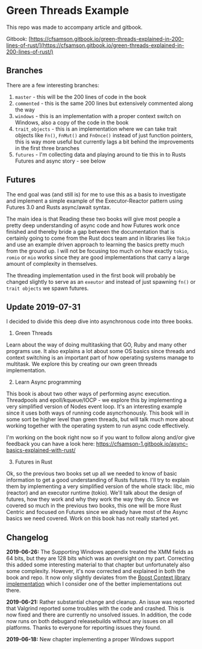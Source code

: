 # Green Threads Example

This repo was made to accompany article and gitbook.

Gitbook: [https://cfsamson.gitbook.io/green-threads-explained-in-200-lines-of-rust/](https://cfsamson.gitbook.io/green-threads-explained-in-200-lines-of-rust/)

## Branches
There are a few interesting branches:
1. `master` - this will be the 200 lines of code in the book
2. `commented` - this is the same 200 lines but extensively commented along the way
3. `windows` - this is an implementation with a proper context switch on Windows, also a copy of the code in the book
4. `trait_objects` - this is an implementation where we can take trait objects like `Fn()`, `FnMut()` and `FnOnce()` instead of just function pointers, this is way more useful but currently lags a bit behind the improvements in the first three branches
5. `futures` - I'm collecting data and playing around to tie this in to Rusts Futures and async story - see below

## Futures
The end goal was (and still is) for me to use this as a basis to investigate and implement a simple example of the Executor-Reactor pattern using
Futures 3.0 and Rusts async/await syntax.

The main idea is that Reading these two books will give most people a pretty deep understanding of async code and how Futures work once finished and
thereby bride a gap between the documentation that is certainly going to come from the Rust docs team and in libraries like `Tokio` and use an example driven
approach to learning the basics pretty much from the ground up. I will not be focusing too much on how exactly `tokio`, `romio` or `mio` works since they are good
implementations that carry a large amount of complexity in themselves.

The threading implementation used in the first book will probably be changed slightly to serve as an `exeutor` and instead of just spawning
`fn()` or `trait objects` we spawn futures.

## Update 2019-07-31
I decided to divide this deep dive into asynchronous code into three books.

1. Green Threads

Learn about the way of doing multitasking that GO, Ruby and many other programs use. It also explains a lot about some OS basics since threads and context switching is an important part of how operating systems manage to multitask. We explore this by creating our own green threads implementation.

2. Learn Async programming

This book is about two other ways of performing async execution. Threadpools and epoll/kqueue/IOCP - we explore this by implementing a very simplified version of Nodes event loop. It's an interesting example since it uses both ways of running code asyncrhonously. This book will in some sort be higher level than green threads, but will talk much more about working together with the operating system to run async code effectively.

I'm working on the book right now so if you want to follow along and/or give feedback you can have a look here: https://cfsamson-1.gitbook.io/async-basics-explained-with-rust/

3. Futures in Rust

Ok, so the previous two books set up all we needed to know of basic information to get a good understanding of Rusts futures. I'll try to explain them by implementing a very simplified version of the whole stack: libc, mio (reactor) and an executor runtime (tokio). We'll talk about the design of futures, how they work and why they work the way they do. Since we covered so much in the previous two books, this one will be more Rust Centric and focused on Futures since we already have most of the Async basics we need covered. Work on this book has not really started yet.

## Changelog
**2019-06-26:** The Supporting Windows appendix treated the XMM fields as 64 bits, but they are 128 bits which was an oversight on my part. Correcting this added some interesting material to that chapter but unfortunately also some complexity. However, it's now corrected and explained in both the book and repo. It now only slightly deviates from the [Boost Context library implementation](https://github.com/boostorg/context/blob/develop/src/asm/ontop_x86_64_ms_pe_gas.asm) which I consider one of the better implementations out there.

**2019-06-21:** Rather substantial change and cleanup. An issue was reported that Valgrind reported some troubles with the code and crashed. This is now fixed and there are currently no unsolved issues. In addition, the code now runs on both debugand releasebuilds without any issues on all platforms. Thanks to everyone for reporting issues they found.

**2019-06-18:** New chapter implementing a proper Windows support
